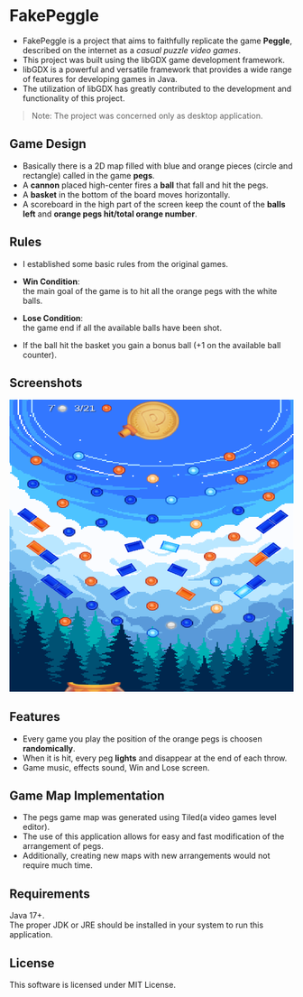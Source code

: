 # FakePeggle

* FakePeggle is a project that aims to faithfully replicate the game **Peggle**, described on the internet as a *casual puzzle video games*.
* This project was built using the libGDX game development framework.  
* libGDX is a powerful and versatile framework that provides a wide range of features for developing games in Java.  
* The utilization of libGDX has greatly contributed to the development and functionality of this project.

>Note: The project was concerned only as desktop application.  

## Game Design
* Basically there is a 2D map filled with blue and orange pieces (circle and rectangle) called in the game **pegs**.
* A **cannon** placed high-center fires a **ball** that fall and hit the pegs.
* A **basket** in the bottom of the board moves horizontally.
* A scoreboard in the high part of the screen keep the count of the **balls left** and **orange pegs hit/total orange number**.

## Rules
* I established some basic rules from the original games.
  
* **Win Condition**:  
  the main goal of the game is to hit all the orange pegs with the white balls.
* **Lose Condition**:  
  the game end if all the available balls have been shot.
* If the ball hit the basket you gain a bonus ball (+1 on the available ball counter).

## Screenshots

![gameScreenshot](https://github.com/LBonicelli/FakePeggle/blob/master/assets/gameScreenshot.png)

## Features

* Every game you play the position of the orange pegs is choosen **randomically**.  
* When it is hit, every peg **lights** and disappear at the end of each throw.  
* Game music, effects sound, Win and Lose screen.  

## Game Map Implementation

* The pegs game map was generated using Tiled(a video games level editor).  
* The use of this application allows for easy and fast modification of the arrangement of pegs.  
* Additionally, creating new maps with new arrangements would not require much time.  

## Requirements
Java 17+.  
The proper JDK or JRE should be installed in your system to run this application.

## License
This software is licensed under MIT License.


